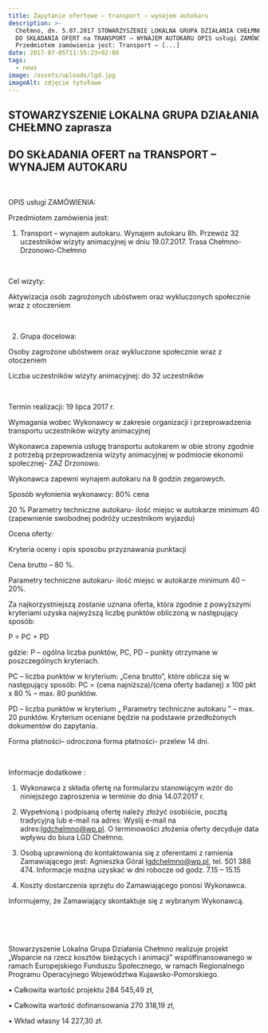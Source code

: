 ```yaml
---
title: Zapytanie ofertowe – transport – wynajem autokaru
description: >-
  Chełmno, dn. 5.07.2017 STOWARZYSZENIE LOKALNA GRUPA DZIAŁANIA CHEŁMNO zaprasza
  DO SKŁADANIA OFERT na TRANSPORT – WYNAJEM AUTOKARU OPIS usługi ZAMÓWIENIA:
  Przedmiotem zamówienia jest: Transport – [...]
date: 2017-07-05T11:55:23+02:00
tags:
  - news
image: /assets/uploads/lgd.jpg
imageAlt: zdjęcie tytułowe
---
```

## STOWARZYSZENIE LOKALNA GRUPA DZIAŁANIA CHEŁMNO zaprasza

## DO SKŁADANIA OFERT na TRANSPORT – WYNAJEM AUTOKARU

<br>

OPIS usługi ZAMÓWIENIA:



Przedmiotem zamówienia jest:

1. Transport – wynajem autokaru. Wynajem autokaru 8h. Przewóz 32 uczestników wizyty animacyjnej w dniu 19.07.2017. Trasa Chełmno-Drzonowo-Chełmno

<br>

Cel wizyty:



Aktywizacja osób zagrożonych ubóstwem oraz wykluczonych społecznie wraz z otoczeniem

<br>

2. Grupa docelowa:

 Osoby zagrożone ubóstwem oraz wykluczone społecznie wraz z otoczeniem



Liczba uczestników wizyty animacyjnej: do 32 uczestników

<br>

Termin realizacji: 19 lipca 2017 r.



Wymagania wobec Wykonawcy w zakresie organizacji i przeprowadzenia transportu uczestników wizyty animacyjnej



Wykonawca zapewnia usługę transportu autokarem w obie strony zgodnie z potrzebą przeprowadzenia wizyty animacyjnej w podmiocie ekonomii społecznej- ZAZ Drzonowo.



Wykonawca zapewni wynajem autokaru na 8 godzin zegarowych.



Sposób wyłonienia wykonawcy: 80% cena



20 % Parametry techniczne autokaru- ilość miejsc w autokarze minimum 40 (zapewnienie swobodnej podróży uczestnikom wyjazdu)



Ocena oferty:



Kryteria oceny i opis sposobu przyznawania punktacji



Cena brutto – 80 %.



Parametry techniczne autokaru- ilość miejsc w autokarze minimum 40 – 20%.



Za najkorzystniejszą zostanie uznana oferta, która zgodnie z powyższymi kryteriami uzyska najwyższą liczbę punktów obliczoną w następujący sposób:



P = PC + PD



gdzie: P – ogólna liczba punktów, PC, PD – punkty otrzymane w poszczególnych kryteriach.



PC – liczba punktów w kryterium: „Cena brutto”, które oblicza się w następujący sposób: PC = (cena najniższa)/(cena oferty badanej) x 100 pkt x 80 % – max. 80 punktów.



PD – liczba punktów w kryterium „ Parametry techniczne autokaru ” – max. 20 punktów. Kryterium oceniane będzie na podstawie przedłożonych dokumentów do zapytania.



Forma płatności– odroczona forma płatności- przelew 14 dni.

<br>

Informacje dodatkowe :

1. Wykonawca z składa ofertę na formularzu stanowiącym wzór do niniejszego zaproszenia w terminie do dnia 14.07.2017 r.

2. Wypełnioną i podpisaną ofertę należy złożyć osobiście, pocztą tradycyjną lub e-mail na adres: Wyslij e-mail na adres:lgdchelmno@wp.pl. O terminowości złożenia oferty decyduje data wpływu do biura LGD Chełmno.

3. Osobą uprawnioną do kontaktowania się z oferentami z ramienia Zamawiającego jest: Agnieszka Góral lgdchelmno@wp.pl, tel. 501 388 474. Informacje można uzyskać w dni robocze od godz. 7.15 – 15.15



4. Koszty dostarczenia sprzętu do Zamawiającego ponosi Wykonawca.



Informujemy, że Zamawiający skontaktuje się z wybranym Wykonawcą.

<br>

<br>

<br>

Stowarzyszenie Lokalna Grupa Działania Chełmno realizuje projekt „Wsparcie na rzecz kosztów bieżących i animacji” współfinansowanego w ramach Europejskiego Funduszu Społecznego, w ramach Regionalnego Programu Operacyjnego Województwa Kujawsko-Pomorskiego.



• Całkowita wartość projektu 284 545,49 zł,



• Całkowita wartość dofinansowania 270 318,19 zł,



• Wkład własny 14 227,30 zł.
